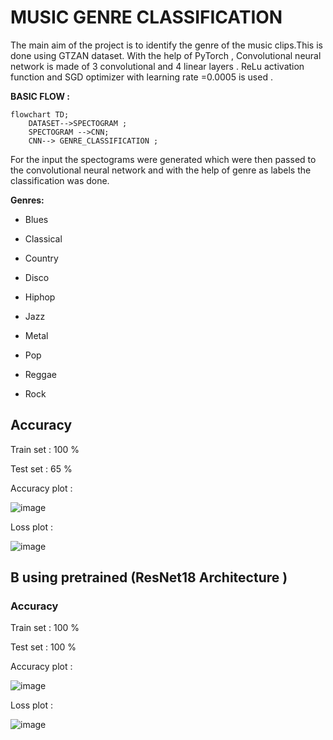 # MUSIC GENRE CLASSIFICATION


The main aim of the project is to identify the genre of the music clips.This is done using GTZAN dataset. With the help of PyTorch , Convolutional neural network is made of 3 convolutional and 4 linear layers . ReLu activation function and SGD optimizer with learning rate =0.0005 is used .

**BASIC FLOW :**


```mermaid
flowchart TD;
    DATASET-->SPECTOGRAM ;
    SPECTOGRAM -->CNN;
    CNN--> GENRE_CLASSIFICATION ;
```


For the input the spectograms were generated which were then passed to the convolutional neural network and with the help of genre as labels the classification was done.

**Genres:**

- Blues

- Classical

- Country

* Disco

* Hiphop

* Jazz

* Metal

* Pop

* Reggae

* Rock


## Accuracy 


Train set : 100 %


Test set : 65 %




Accuracy plot :

![image](https://github.com/coderhetal/Music-genre-classification-/assets/109482222/44b80a01-0bf1-4fae-b347-41177fd9b28b)



Loss plot :

![image](https://github.com/coderhetal/Music-genre-classification-/assets/109482222/072fd3b7-e578-4849-8dbe-72ea8a40598e)




## B using pretrained (ResNet18 Architecture )
### Accuracy 


Train set : 100 %


Test set : 100 %






Accuracy plot :

![image](https://github.com/coderhetal/Music-genre-classification-/assets/109482222/a0efde6d-af8b-4c9b-ab22-8746be1bcae0)


Loss plot :

![image](https://github.com/coderhetal/Music-genre-classification-/assets/109482222/8d6fb38b-5629-42fb-8e8c-e4f7b393291c)


